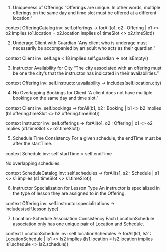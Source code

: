 1. Uniqueness of Offerings
“Offerings are unique. In other words, multiple offerings on the same day and time slot must be offered at a different location.”

context OfferingCatalog
inv:
    self.offerings -> forAll(o1, o2 : Offering |
        o1 <> o2 implies 
(o1.location = o2.location implies o1.timeSlot <> o2.timeSlot))

2. Underage Client with Guardian
“Any client who is underage must necessarily be accompanied by an adult who acts as their guardian.” 

context Client
inv: self.age < 18 implies self.guardian -> not isEmpty()

3. Instructor Availability for City 
“The city associated with an offering must be one the city’s that the instructor has indicated in their availabilities.”

context Offering
inv:
    self.instructor.availability -> includes(self.location.city)


4. No Overlapping Bookings for Client
“A client does not have multiple bookings on the same day and time slot.”

context Client
inv: self.bookings -> forAll(b1, b2 : Booking |
        	b1 <> b2 implies (b1.offering.timeSlot <> b2.offering.timeSlot))


context Instructor
inv: self.offerings -> forAll(o1, o2 : Offering | 
o1 <> o2 implies (o1.timeSlot <> o2.timeSlot))


5. Schedule Time Consistency
For a given schedule, the endTime must be after the startTime.

context Schedule
inv: self.startTime < self.endTime

No overlapping schedules:

context ScheduleCatalog
inv: self.schedules -> forAll(s1, s2 : Schedule |
        	s1 <> s1 implies (s1.timeSlot <> s1.timeSlot))


6. Instructor Specialization for Lesson Type
An instructor is specialized in the type of lesson they are assigned to in the Offering.

context Offering
inv: self.instructor.specializations -> includes(self.lesson.type)


7. Location-Schedule Association Consistency
Each LocationSchedule association only has one unique pair of Location and Schedule.

context LocationSchedule
inv: self.locationSchedules -> forAll(ls1, ls2 : LocationSchedule  | ls1 <> ls2 implies (ls1.location = ls2.location implies ls1.schedule <> ls2.schedule))
